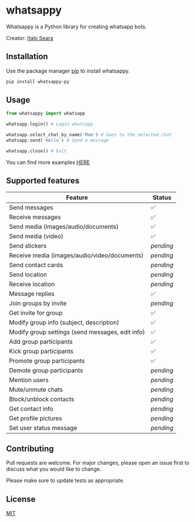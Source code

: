 # whatsappy

Whatsappy is a Python library for creating whatsapp bots.

Creator: [Italo Seara](https://github.com/italoseara)

## Installation

Use the package manager [pip](https://pip.pypa.io/en/stable/) to install whatsappy.

```bash
pip install whatsappy-py
```

## Usage

```python
from whatsappy import whatsapp

whatsapp.login() # Login whatsapp

whatsapp.select_chat_by_name('Mom') # Goes to the selected chat
whatsapp.send('Hello') # Send a message

whatsapp.close() # Exit
```

You can find more examples [HERE](https://github.com/italoseara/whatsappy/tree/main/examples)

## Supported features

| Feature  | Status |
| ------------- | ------------- |
| Send messages  | ✅  |
| Receive messages  | ✅  |
| Send media (images/audio/documents)  | ✅  |
| Send media (video)  | ✅ |
| Send stickers | _pending_ |
| Receive media (images/audio/video/documents)  | _pending_  |
| Send contact cards | _pending_ |
| Send location | _pending_ |
| Receive location | _pending_ | 
| Message replies | ✅ |
| Join groups by invite  | _pending_ |
| Get invite for group  | ✅ |
| Modify group info (subject, description)  | ✅  |
| Modify group settings (send messages, edit info)  | ✅  |
| Add group participants  | ✅  |
| Kick group participants  | ✅  |
| Promote group participants | ✅ |
| Demote group participants | _pending_ |
| Mention users | _pending_ |
| Mute/unmute chats | _pending_ |
| Block/unblock contacts | _pending_ |
| Get contact info | _pending_ |
| Get profile pictures | _pending_ |
| Set user status message | _pending_ |

## Contributing

Pull requests are welcome. For major changes, please open an issue first to discuss what you would like to change.

Please make sure to update tests as appropriate.

## License

[MIT](https://github.com/italoseara/whatsappy/blob/main/LICENSE)
